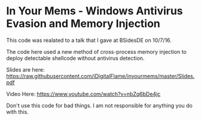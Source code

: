 # In Your Mems - Windows Antivirus Evasion and Memory Injection

This code was realated to a talk that I gave at BSidesDE on 10/7/16.

The code here used a new method of cross-process memory injection to deploy detectable shellcode without antivirus detection.

Slides are here: https://raw.githubusercontent.com/iDigitalFlame/inyourmems/master/Slides.pdf

Video Here: https://www.youtube.com/watch?v=nbZq6bDe4jc

Don't use this code for bad things. I am not responsible for anything you do with this.

